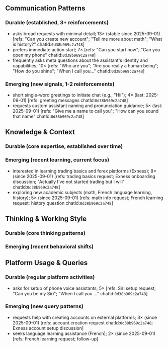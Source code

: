 ## Communication Patterns
### Durable (established, 3+ reinforcements)
- asks broad requests with minimal detail; 13× (stable since 2025-09-01) [refs: "Can you create new account"; "Tell me more about math"; "What is history?" chatId:`0d38b969c2a748`]
- prefers immediate action start; 7× [refs: "Can you start now"; "Can you open my phone" chatId:`0d38b969c2a748`]
- frequently asks meta questions about the assistant's identity and capabilities; 10× [refs: "Who are you"; "Are you really a human being"; "How do you shine"; "When I call you..." chatId:`0d38b969c2a748`]

### Emerging (new signals, 1-2 reinforcements)
- short single-word greetings to initiate chat (e.g., "Hii"); 4× (last: 2025-09-01) [refs: greeting messages chatId:`0d38b969c2a748`]
- requests custom assistant naming and pronunciation guidance; 5× (last: 2025-09-01) [refs: "Give me a name to call you"; "How can you sound that name" chatId:`0d38b969c2a748`]

## Knowledge & Context
### Durable (core expertise, established over time)

### Emerging (recent learning, current focus)
- interested in learning trading basics and forex platforms (Exness); 8× (since 2025-09-01) [refs: trading basics request; Exness onboarding discussion; "Actually I've not started trading but I will" chatId:`0d38b969c2a748`]
- exploring new academic subjects (math, French language learning, history); 5× (since 2025-09-01) [refs: math info request; French learning request; history question chatId:`0d38b969c2a748`]

## Thinking & Working Style
### Durable (core thinking patterns)

### Emerging (recent behavioral shifts)

## Platform Usage & Queries
### Durable (regular platform activities)
- asks for setup of phone voice assistants; 5× [refs: Siri setup request; "Can you be my Siri"; "When I call you ..." chatId:`0d38b969c2a748`]

### Emerging (new query patterns)
- requests help with creating accounts on external platforms; 3× (since 2025-09-01) [refs: account creation request chatId:`0d38b969c2a748`; Exness account setup discussion]
- seeks language learning assistance (French); 2× (since 2025-09-01) [refs: French learning request; follow-up]